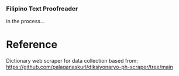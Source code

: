 ### Filipino Text Proofreader
in the process...

# Reference
Dictionary web scraper for data collection based from:
    https://github.com/palaganaskurl/diksiyonaryo-ph-scraper/tree/main